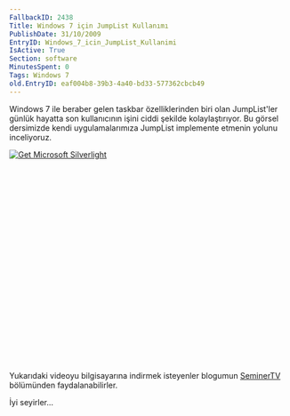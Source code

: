 ```yaml
---
FallbackID: 2438
Title: Windows 7 için JumpList Kullanımı
PublishDate: 31/10/2009
EntryID: Windows_7_icin_JumpList_Kullanimi
IsActive: True
Section: software
MinutesSpent: 0
Tags: Windows 7
old.EntryID: eaf004b8-39b3-4a40-bd33-577362cbcb49
---
```

Windows 7 ile beraber gelen taskbar özelliklerinden biri olan
JumpList'ler günlük hayatta son kullanıcının işini ciddi şekilde
kolaylaştırıyor. Bu görsel dersimizde kendi uygulamalarımıza JumpList
implemente etmenin yolunu inceliyoruz.

<div style="width:512px;height:384px;">

[![Get Microsoft
Silverlight](http://go2.microsoft.com/fwlink/?LinkId=108181)](http://go2.microsoft.com/fwlink/?LinkID=124807)

</div>

Yukarıdaki videoyu bilgisayarına indirmek isteyenler blogumun
[SeminerTV](http://daron.yondem.com/tr/formatpage.aspx?path=seminertv.format.html#GorselDersler)
bölümünden faydalanabilirler.

İyi seyirler...


